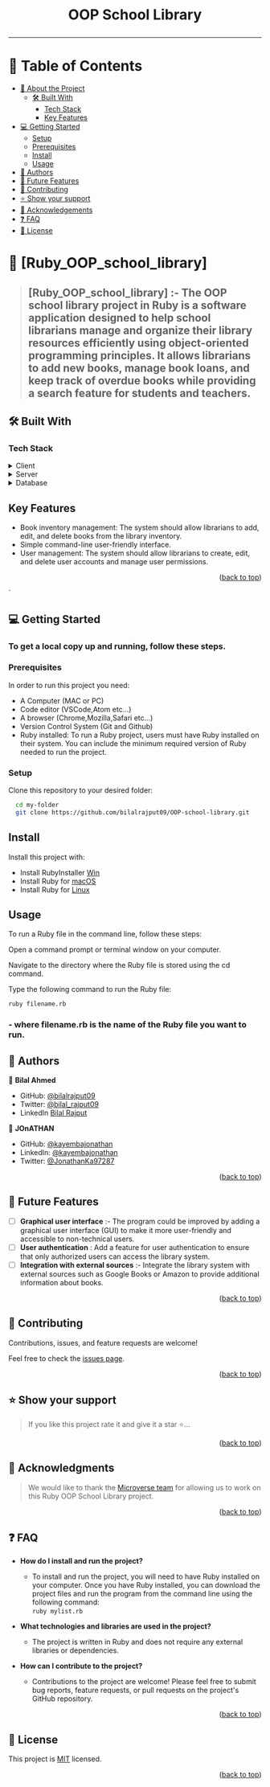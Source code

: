 <a name="readme-top"></a>

<div align="center">
<h1> <b> OOP School Library </b> <hr/>

</div>

<!-- TABLE OF CONTENTS -->

# 📗 Table of Contents

- [📖 About the Project](#about-project)
  - [🛠 Built With](#built-with)
    - [Tech Stack](#tech-stack)
    - [Key Features](#key-features)
- [💻 Getting Started](#getting-started)
  - [Setup](#setup)
  - [Prerequisites](#prerequisites)
  - [Install](#install)
  - [Usage](#usage)
- [👥 Authors](#authors)
- [🔭 Future Features](#future-features)
- [🤝 Contributing](#contributing)
- [⭐️ Show your support](#support)
- [🙏 Acknowledgements](#acknowledgements)
- [❓ FAQ](#faq)
- [📝 License](#license)

<!-- PROJECT DESCRIPTION -->

# 📖 [Ruby_OOP_school_library] <a name="about-project"></a>

> ## **[Ruby_OOP_school_library]** :- The OOP school library project in Ruby is a software application designed to help school librarians manage and organize their library resources efficiently using object-oriented programming principles. It allows librarians to add new books, manage book loans, and keep track of overdue books while providing a search feature for students and teachers.

## 🛠 Built With <a name="built-with"></a>

### Tech Stack <a name="tech-stack"></a>

<details>
  <summary>Client</summary>
  <ul>
    <li><p> <b>Ruby: </b> The primary programming language for the project.</p></li>
  </ul>
</details>

<details>
  <summary>Server</summary>
  <ul>
    <li>none</li>
  </ul>
</details>

<details>
<summary>Database</summary>
  <ul>
    <li>none</li>
  </ul>
</details>

<!-- Features -->

## Key Features <a name="key-features"></a>

- Book inventory management: The system should allow librarians to add, edit, and delete books from the library inventory.
- Simple command-line user-friendly interface.
- User management: The system should allow librarians to create, edit, and delete user accounts and manage user permissions.

<p align="right">(<a href="#readme-top">back to top</a>)</p>`

<!-- GETTING STARTED -->

## 💻 Getting Started <a name="getting-started"></a>

### To get a local copy up and running, follow these steps.

### Prerequisites

In order to run this project you need:

- A Computer (MAC or PC)
- Code editor (VSCode,Atom etc...)
- A browser (Chrome,Mozilla,Safari etc...)
- Version Control System (Git and Github)
- Ruby installed: To run a Ruby project, users must have Ruby installed on their system. You can include the minimum required version of Ruby needed to run the project.

### Setup

Clone this repository to your desired folder:

```sh
  cd my-folder
  git clone https://github.com/bilalrajput09/OOP-school-library.git
```

## Install

Install this project with:

- Install RubyInstaller [Win](https://rubyinstaller.org/)
- Install Ruby for [macOS](https://www.ruby-lang.org/en/documentation/installation/#homebrew)
- Install Ruby for [Linux](https://www.makeuseof.com/install-ruby-on-linux/)

## Usage

To run a Ruby file in the command line, follow these steps:

Open a command prompt or terminal window on your computer.

Navigate to the directory where the Ruby file is stored using the cd command.

Type the following command to run the Ruby file:

```sh
ruby filename.rb
```

### - where filename.rb is the name of the Ruby file you want to run.

<!-- AUTHORS -->

## 👥 Authors <a name="authors"></a>

👤 **Bilal Ahmed**

- GitHub: [@bilalrajput09](https://github.com/bilalrajput09)
- Twitter: [@bilal_rajput09](https://twitter.com/bilal_rajput09)
- LinkedIn [Bilal Rajput](https://www.linkedin.com/in/bilal-ahmed-18b12019a/)

👤 **JOnATHAN**

- GitHub: [@kayembajonathan](https://github.com/KAYEMBAJONATHAN)
- LinkedIn: [@kayembajonathan](https://www.linkedin.com/in/jonathan-kayembb56247236/)
- Twitter: [@JonathanKa97287](@JonathanKa97287)

<p align="right">(<a href="#readme-top">back to top</a>)</p>

<!-- FUTURE FEATURES -->

## 🔭 Future Features <a name="future-features"></a>

- [ ] **Graphical user interface** :- The program could be improved by adding a graphical user interface (GUI) to make it more user-friendly and accessible to non-technical users.
- [ ] **User authentication** : Add a feature for user authentication to ensure that only authorized users can access the library system.
- [ ] **Integration with external sources** :- Integrate the library system with external sources such as Google Books or Amazon to provide additional information about books.

<p align="right">(<a href="#readme-top">back to top</a>)</p>

<!-- CONTRIBUTING -->

## 🤝 Contributing <a name="contributing"></a>

Contributions, issues, and feature requests are welcome!

Feel free to check the [issues page](https://github.com/bilalrajput09/OOP-school-library/issues).

<p align="right">(<a href="#readme-top">back to top</a>)</p>

<!-- SUPPORT -->

## ⭐️ Show your support <a name="support"></a>

> If you like this project rate it and give it a star ⭐️...

<p align="right">(<a href="#readme-top">back to top</a>)</p>

<!-- ACKNOWLEDGEMENTS -->

## 🙏 Acknowledgments <a name="acknowledgements"></a>

> We would like to thank the [Microverse team](https://www.microverse.org/) for allowing us to work on this Ruby OOP School Library project.

<p align="right">(<a href="#readme-top">back to top</a>)</p>

<!-- FAQ (optional) -->

## ❓ FAQ <a name="faq"></a>

- **How do I install and run the project?**

  - To install and run the project, you will need to have Ruby installed on your computer. Once you have Ruby installed, you can download the project files and run the program from the command line using the following command:
    <br/>
    `ruby mylist.rb`

- **What technologies and libraries are used in the project?**

  - The project is written in Ruby and does not require any external libraries or dependencies.

- **How can I contribute to the project?**

  - Contributions to the project are welcome! Please feel free to submit bug reports, feature requests, or pull requests on the project's GitHub repository.

<p align="right">(<a href="#readme-top">back to top</a>)</p>

<!-- LICENSE -->

## 📝 License <a name="license"></a>

This project is [MIT](./license) licensed.

<p align="right">(<a href="#readme-top">back to top</a>)</p>
